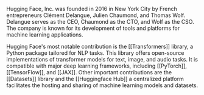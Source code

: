 Hugging Face, Inc. was founded in 2016 in New York City by French entrepreneurs Clément Delangue, Julien Chaumond, and Thomas Wolf. Delangue serves as the CEO, Chaumond as the CTO, and Wolf as the CSO. The company is known for its development of tools and platforms for machine learning applications. 

Hugging Face's most notable contribution is the [[Transformers]] library, a Python package tailored for NLP tasks. This library offers open-source implementations of transformer models for text, image, and audio tasks. It is compatible with major deep learning frameworks, including [[PyTorch]], [[TensorFlow]], and [[JAX]]. Other important contributions are the [[Datasets]] library and the [[Huggingface Hub]] a centralized platform facilitates the hosting and sharing of machine learning models and datasets.